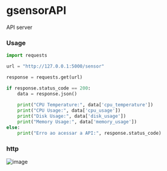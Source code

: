 # gsensorAPI
API server

### Usage

```python
import requests

url = "http://127.0.0.1:5000/sensor"

response = requests.get(url)

if response.status_code == 200:
    data = response.json()
    
    print("CPU Temperature:", data['cpu_temperature'])
    print("CPU Usage:", data['cpu_usage'])
    print("Disk Usage:", data['disk_usage'])
    print("Memory Usage:", data['memory_usage'])
else:
    print("Erro ao acessar a API:", response.status_code)

```


### http

![image](https://github.com/JuanBindez/gsensorAPI/assets/79322362/f00f71c2-5ce5-4115-b7e9-9e95a54da55b)



